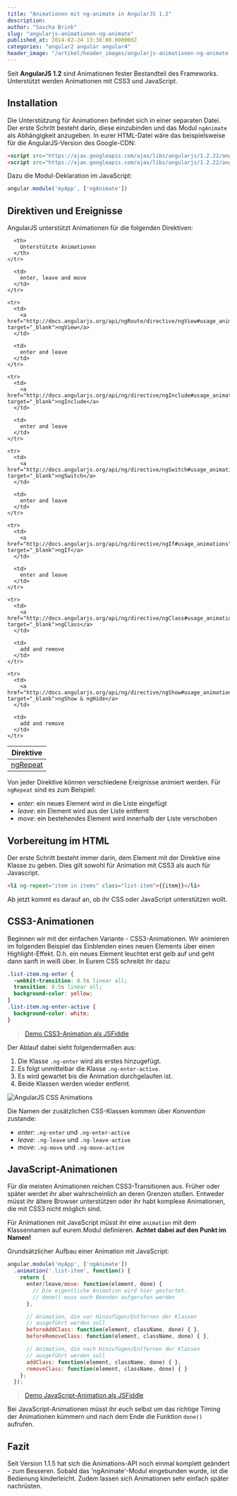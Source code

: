 ```yaml
---
title: "Animationen mit ng-animate in AngularJS 1.2"
description:
author: "Sascha Brink"
slug: "angularjs-animationen-ng-animate"
published_at: 2014-02-24 13:38:00.000000Z
categories: "angular2 angular angular4"
header_image: "/artikel/header_images/angularjs-animationen-ng-animate.jpg"
---
```


Seit **AngularJS 1.2** sind Animationen fester Bestandteil des Frameworks. Unterstützt werden Animationen mit CSS3 und JavaScript.

<!--more-->

## Installation

Die Unterstützung für Animationen befindet sich in einer separaten Datei. Der erste Schritt besteht darin, diese einzubinden und das Modul `ngAnimate` als Abhängigkeit anzugeben. In eurer HTML-Datei wäre das beispielsweise für die AngularJS-Version des Google-CDN:

```html
<script src="https://ajax.googleapis.com/ajax/libs/angularjs/1.2.22/angular.js"></script>
<script src="https://ajax.googleapis.com/ajax/libs/angularjs/1.2.22/angular-animate.js"></script>
```


Dazu die Modul-Deklaration im JavaScript:

```javascript
angular.module('myApp', ['ngAnimate'])
```


## Direktiven und Ereignisse

AngularJS unterstützt Animationen für die folgenden Direktiven:


<table class="table table-condensed">
  <thead>
    <tr>
      <th>
        Direktive
      </th>

      <th>
        Unterstützte Animationen
      </th>
    </tr>
  </thead>

  <tbody>
    <tr>
      <td>
        <a href="http://docs.angularjs.org/api/ng/directive/ngRepeat#usage_animations" target="_blank">ngRepeat</a>
      </td>

      <td>
        enter, leave and move
      </td>
    </tr>

    <tr>
      <td>
        <a href="http://docs.angularjs.org/api/ngRoute/directive/ngView#usage_animations" target="_blank">ngView</a>
      </td>

      <td>
        enter and leave
      </td>
    </tr>

    <tr>
      <td>
        <a href="http://docs.angularjs.org/api/ng/directive/ngInclude#usage_animations" target="_blank">ngInclude</a>
      </td>

      <td>
        enter and leave
      </td>
    </tr>

    <tr>
      <td>
        <a href="http://docs.angularjs.org/api/ng/directive/ngSwitch#usage_animations" target="_blank">ngSwitch</a>
      </td>

      <td>
        enter and leave
      </td>
    </tr>

    <tr>
      <td>
        <a href="http://docs.angularjs.org/api/ng/directive/ngIf#usage_animations" target="_blank">ngIf</a>
      </td>

      <td>
        enter and leave
      </td>
    </tr>

    <tr>
      <td>
        <a href="http://docs.angularjs.org/api/ng/directive/ngClass#usage_animations" target="_blank">ngClass</a>
      </td>

      <td>
        add and remove
      </td>
    </tr>

    <tr>
      <td>
        <a href="http://docs.angularjs.org/api/ng/directive/ngShow#usage_animations" target="_blank">ngShow & ngHide</a>
      </td>

      <td>
        add and remove
      </td>
    </tr>
  </tbody>
</table>

Von jeder Direktive können verschiedene Ereignisse animiert werden. Für `ngRepeat` sind es zum Beispiel:

*   *enter*: ein neues Element wird in die Liste eingefügt
*   *leave*: ein Element wird aus der Liste entfernt
*   *move*: ein bestehendes Element wird innerhalb der Liste verschoben

## Vorbereitung im HTML

Der erste Schritt besteht immer darin, dem Element mit der Direktive eine Klasse zu geben. Dies gilt sowohl für Animation mit CSS3 als auch für Javascript.

```html
<li ng-repeat="item in items" class="list-item">{{item}}</li>
```


Ab jetzt kommt es darauf an, ob ihr CSS oder JavaScript unterstützen wollt.

## CSS3-Animationen

Beginnen wir mit der einfachen Variante - CSS3-Animationen. Wir animieren im folgenden Beispiel das Einblenden eines neuen Elements über einen Highlight-Effekt. D.h. ein neues Element leuchtet erst gelb auf und geht dann sanft in weiß über. In Eurem CSS schreibt ihr dazu:

```css
.list-item.ng-enter {
  -webkit-transition: 0.5s linear all;
  transition: 0.5s linear all;
  background-color: yellow;
}
.list-item.ng-enter-active {
  background-color: white;
}
```


> [Demo CSS3-Animation als JSFiddle][2]

Der Ablauf dabei sieht folgendermaßen aus:

1.  Die Klasse `.ng-enter` wird als erstes hinzugefügt.
2.  Es folgt unmittelbar die Klasse `.ng-enter-active`.
3.  Es wird gewartet bis die Animation durchgelaufen ist.
4.  Beide Klassen werden wieder entfernt.

![AngularJS CSS Animations][3]

Die Namen der zusätzlichen CSS-Klassen kommen über *Konvention* zustande:

*   *enter*: `.ng-enter` und `.ng-enter-active`
*   *leave*: `.ng-leave` und `.ng-leave-active`
*   *move*: `.ng-move` und `.ng-move-active`

## JavaScript-Animationen

Für die meisten Animationen reichen CSS3-Transitionen aus. Früher oder später werdet ihr aber wahrscheinlich an deren Grenzen stoßen. Entweder müsst ihr ältere Browser unterstützen oder ihr habt komplexe Animationen, die mit CSS3 nicht möglich sind.

Für Animationen mit JavaScript müsst ihr eine `animation` mit dem Klassennamen auf eurem Modul definieren. **Achtet dabei auf den Punkt im Namen!**

Grundsätzlicher Aufbau einer Animation mit JavaScript:

```javascript
angular.module('myApp', ['ngAnimate'])
  .animation('.list-item', function() {
    return {
      enter/leave/move: function(element, done) {
        // Die eigentliche Animation wird hier gestartet.
        // done() muss nach Beenden aufgerufen werden
      },

      // Animation, die vor Hinzufügen/Entfernen der Klassen
      // ausgeführt werden soll
      beforeAddClass: function(element, className, done) { },
      beforeRemoveClass: function(element, className, done) { },

      // Animation, die nach Hinzufügen/Entfernen der Klassen
      // ausgeführt werden soll
      addClass: function(element, className, done) { },
      removeClass: function(element, className, done) { }
    };
  });
```


> [Demo JavaScript-Animation als JSFiddle][4]

Bei JavaScript-Animationen müsst ihr euch selbst um das richtige Timing der Animationen kümmern und nach dem Ende die Funktion `done()` aufrufen.

## Fazit

Seit Version 1.1.5 hat sich die Animations-API noch einmal komplett geändert - zum Besseren. Sobald das 'ngAnimate'-Modul eingebunden wurde, ist die Bedienung kinderleicht. Zudem lassen sich Animationen sehr einfach später nachrüsten.

 [2]: http://jsfiddle.net/angularjs_de/7uV6g/
 [3]: ng-animate-ablauf.svg
 [4]: http://jsfiddle.net/angularjs_de/Lgngx/

